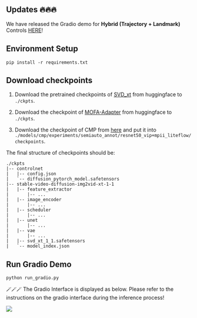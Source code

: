 ## Updates 🔥🔥🔥

We have released the Gradio demo for **Hybrid (Trajectory + Landmark)** Controls [HERE](https://github.com/MyNiuuu/MOFA-Video/tree/main/MOFA-Video-Hybrid)!

## Environment Setup

`pip install -r requirements.txt`

## Download checkpoints

1. Download the pretrained checkpoints of [SVD_xt](https://huggingface.co/stabilityai/stable-video-diffusion-img2vid-xt-1-1) from huggingface to `./ckpts`.

2. Download the checkpoint of [MOFA-Adapter](https://huggingface.co/MyNiuuu/MOFA-Video-Traj) from huggingface to `./ckpts`.

3. Download the checkpoint of CMP from [here](https://huggingface.co/MyNiuuu/MOFA-Video-Traj/blob/main/models/cmp/experiments/semiauto_annot/resnet50_vip%2Bmpii_liteflow/checkpoints/ckpt_iter_42000.pth.tar) and put it into `./models/cmp/experiments/semiauto_annot/resnet50_vip+mpii_liteflow/checkpoints`.

The final structure of checkpoints should be:


```text
./ckpts
|-- controlnet
|   |-- config.json
|   `-- diffusion_pytorch_model.safetensors
|-- stable-video-diffusion-img2vid-xt-1-1
|   |-- feature_extractor
|       |-- ...
|   |-- image_encoder
|       |-- ...
|   |-- scheduler
|       |-- ...
|   |-- unet
|       |-- ...
|   |-- vae
|       |-- ...
|   |-- svd_xt_1_1.safetensors
|   `-- model_index.json
```

## Run Gradio Demo

`python run_gradio.py`

🪄🪄🪄 The Gradio Interface is displayed as below. Please refer to the instructions on the gradio interface during the inference process!

<td align="center">
  <img src="../assets/images/traj.png"/>
</td>
